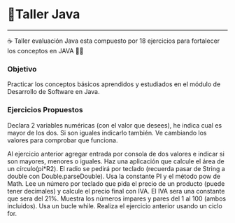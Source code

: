 <h1>🚀Taller Java </h1>

-------------------------

☕ Taller evaluación Java  esta compuesto por 18 ejercicios para fortalecer los conceptos en JAVA 👨‍💻

<h3>Objetivo</h3>
<p>Practicar los conceptos básicos aprendidos y estudiados en el módulo de Desarrollo de Software en Java.</p>


<h3>Ejercicios Propuestos</h3>

<p>Declara 2 variables numéricas (con el valor que desees), he indica cual es mayor de los dos. Si son iguales indicarlo también. Ve cambiando los valores para comprobar que funciona.</p>

Al ejercicio anterior agregar entrada por consola de dos valores e indicar si son mayores, menores o iguales.
Haz una aplicación que calcule el área de un círculo(pi*R2). El radio se pedirá por teclado (recuerda pasar de String a double con Double.parseDouble). Usa la constante PI y el método pow de Math.
Lee un número por teclado que pida el precio de un producto (puede tener decimales) y calcule el precio final con IVA. El IVA sera una constante que sera del 21%.
Muestra los números impares y pares del 1 al 100 (ambos incluidos). Usa un bucle while.
Realiza el ejercicio anterior usando un ciclo for.
